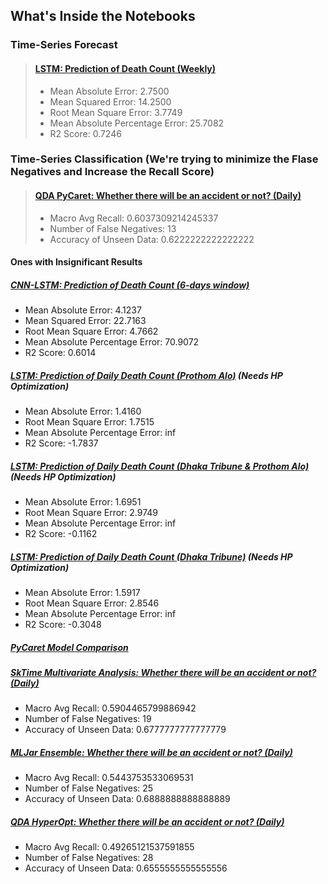 ## What's Inside the Notebooks

### Time-Series Forecast

> #### [LSTM: Prediction of Death Count (Weekly)](https://github.com/OmdenaAI/omdena-bangladesh-roadsafety/blob/main/src/tasks/task-3-MachineLearning/Time-Series%20Analysis/weekly-lstm-ts-dhaka-tribune.ipynb)
>
>* Mean Absolute Error: 2.7500
>* Mean Squared Error: 14.2500
>* Root Mean Square Error: 3.7749
>* Mean Absolute Percentage Error: 25.7082
>* R2 Score: 0.7246

### Time-Series Classification (We're trying to minimize the Flase Negatives and Increase the Recall Score)

>#### [QDA PyCaret: Whether there will be an accident or not? (Daily)](https://github.com/OmdenaAI/omdena-bangladesh-roadsafety/blob/main/src/tasks/task-3-MachineLearning/Time-Series%20Analysis/TS%20Classification-%20PyCaret%20QDA.ipynb)
>
>* Macro Avg Recall: 0.6037309214245337
>* Number of False Negatives: 13
>* Accuracy of Unseen Data: 0.6222222222222222

#### Ones with Insignificant Results

##### [CNN-LSTM: Prediction of Death Count (6-days window)](https://github.com/OmdenaAI/omdena-bangladesh-roadsafety/blob/main/src/tasks/task-3-MachineLearning/Time-Series%20Analysis/6days-cnn-lstm-ts-dhaka-tribune.ipynb)

* Mean Absolute Error: 4.1237
* Mean Squared Error: 22.7163
* Root Mean Square Error: 4.7662
* Mean Absolute Percentage Error: 70.9072
* R2 Score: 0.6014

##### [LSTM: Prediction of Daily Death Count (Prothom Alo)](https://github.com/OmdenaAI/omdena-bangladesh-roadsafety/blob/main/src/tasks/task-3-MachineLearning/Time-Series%20Analysis/lstm-ts-prothom-alo.ipynb) (Needs HP Optimization)

* Mean Absolute Error: 1.4160
* Root Mean Square Error: 1.7515
* Mean Absolute Percentage Error: inf
* R2 Score: -1.7837

##### [LSTM: Prediction of Daily Death Count (Dhaka Tribune & Prothom Alo)](https://github.com/OmdenaAI/omdena-bangladesh-roadsafety/blob/main/src/tasks/task-3-MachineLearning/Time-Series%20Analysis/lstm-ts-prothom-alo-dhaka-tribune.ipynb) (Needs HP Optimization)

* Mean Absolute Error: 1.6951
* Root Mean Square Error: 2.9749
* Mean Absolute Percentage Error: inf
* R2 Score: -0.1162

##### [LSTM: Prediction of Daily Death Count (Dhaka Tribune)](https://github.com/OmdenaAI/omdena-bangladesh-roadsafety/blob/main/src/tasks/task-3-MachineLearning/Time-Series%20Analysis/lstm-ts-dhaka-tribune.ipynb) (Needs HP Optimization)

* Mean Absolute Error: 1.5917
* Root Mean Square Error: 2.8546
* Mean Absolute Percentage Error: inf
* R2 Score: -0.3048

##### [PyCaret Model Comparison](https://github.com/OmdenaAI/omdena-bangladesh-roadsafety/blob/main/src/tasks/task-3-MachineLearning/Time-Series%20Analysis/pycaret-ts-prothom-alo-dhaka-tribune.ipynb) 

##### [SkTime Multivariate Analysis: Whether there will be an accident or not? (Daily)](https://github.com/OmdenaAI/omdena-bangladesh-roadsafety/blob/main/src/tasks/task-3-MachineLearning/Time-Series%20Analysis/TS%20Classification-%20Sktime.ipynb)

* Macro Avg Recall: 0.5904465799886942
* Number of False Negatives: 19
* Accuracy of Unseen Data: 0.6777777777777779

##### [MLJar Ensemble: Whether there will be an accident or not? (Daily)](https://github.com/OmdenaAI/omdena-bangladesh-roadsafety/blob/main/src/tasks/task-3-MachineLearning/Time-Series%20Analysis/TS%20Classification-%20MLJar%20Ensemble.ipynb)

* Macro Avg Recall: 0.5443753533069531
* Number of False Negatives: 25
* Accuracy of Unseen Data: 0.6888888888888889

##### [QDA HyperOpt: Whether there will be an accident or not? (Daily)](https://github.com/OmdenaAI/omdena-bangladesh-roadsafety/blob/main/src/tasks/task-3-MachineLearning/Time-Series%20Analysis/TS%20Classification-%20HypertOpt%20QDA.ipynb)

* Macro Avg Recall: 0.49265121537591855
* Number of False Negatives: 28
* Accuracy of Unseen Data: 0.6555555555555556
